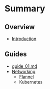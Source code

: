 # Summary

## Overview

* [Introduction](README.md)

## Guides

* [guide\_01.md](guide_01.md.md)
* [Networking](overlay-networking.md)
  * [Flannel](overlay-networking/flannel.md)
  * Kubernetes

